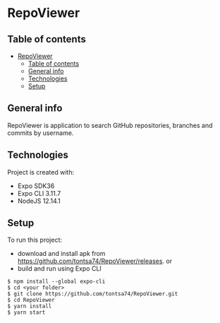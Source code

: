 # RepoViewer

## Table of contents
- [RepoViewer](#repoviewer)
  - [Table of contents](#table-of-contents)
  - [General info](#general-info)
  - [Technologies](#technologies)
  - [Setup](#setup)

## General info
RepoViewer is application to search GitHub repositories, branches and commits by username.
	
## Technologies
Project is created with:
* Expo SDK36
* Expo CLI 3.11.7
* NodeJS 12.14.1
	
## Setup
To run this project:
- download and install apk from https://github.com/tontsa74/RepoViewer/releases.
or
- build and run using Expo CLI
```
$ npm install --global expo-cli
$ cd <your folder>
$ git clone https://github.com/tontsa74/RepoViewer.git
$ cd RepoViewer
$ yarn install
$ yarn start
```
